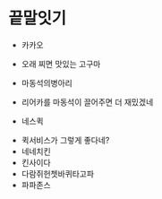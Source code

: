 # 끝말잇기

* 카카오
* 오래 찌면 맛있는 고구마
* 마동석의병아리
* 리어카를 마동석이 끌어주면 더 재밌겠네

* 네스퀵

- 퀵서비스가 그렇게 좋다네?
- 네네치킨
- 킨사이다
- 다람쥐헌쳇바퀴타고파
- 파파존스


